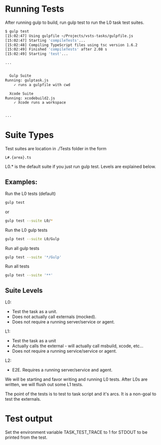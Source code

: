 
# Running Tests

After running gulp to build, run gulp test to run the L0 task test suites.

```bash
$ gulp test
[15:02:47] Using gulpfile ~/Projects/vsts-tasks/gulpfile.js
[15:02:47] Starting 'compileTests'...
[15:02:48] Compiling TypeScript files using tsc version 1.6.2
[15:02:49] Finished 'compileTests' after 2.08 s
[15:02:49] Starting 'test'...

...


  Gulp Suite
Running: gulptask.js
    ✓ runs a gulpfile with cwd

  Xcode Suite
Running: xcodebuild2.js
    ✓ Xcode runs a workspace


...
```

# Suite Types

Test suites are location in ./Tests folder in the form
```
L#.{area}.ts
```
L0.* is the default suite if you just run gulp test.  Levels are explained below.

## Examples:

Run the L0 tests (default)
```bash
gulp test
```

or

```bash
gulp test --suite L0/*
```

Run the L0 gulp tests
```bash
gulp test --suite L0/Gulp
```

Run all gulp tests
```bash
gulp test --suite '*/Gulp'
```

Run all tests
```bash
gulp test --suite '**'
```

## Suite Levels

L0: 
  - Test the task as a unit.  
  - Does not actually call externals (mocked).
  - Does not require a running server/service or agent.
  
L1:
  - Test the task as a unit
  - Actually calls the external - will actually call msbuild, xcode, etc...
  - Does not require a running service/service or agent.
  
L2:
  - E2E.  Requires a running server/service and agent.
  
We will be starting and favor writing and running L0 tests.  After L0s are written, we will flush out some L1 tests.

The point of the tests is to test to task script and it's arcs.  It is a non-goal to test the externals.

# Test output

Set the environment variable TASK_TEST_TRACE to 1 for STDOUT to be printed from the test.